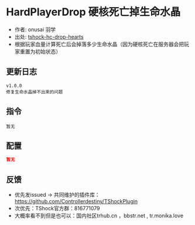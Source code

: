 ﻿# HardPlayerDrop 硬核死亡掉生命水晶

- 作者: onusai 羽学
- 出处: [tshock-hc-drop-hearts](https://github.com/onusai/tshock-hc-drop-hearts)
- 根据玩家血量计算死亡后会掉落多少生命水晶（因为硬核死亡在服务器会把玩家重置为初始状态）

## 更新日志

```
v1.0.0 
修复生命水晶掉不出来的问题
```

## 指令

```
暂无
```

## 配置
```json
暂无
```
## 反馈
- 优先发issued -> 共同维护的插件库：https://github.com/Controllerdestiny/TShockPlugin
- 次优先：TShock官方群：816771079
- 大概率看不到但是也可以：国内社区trhub.cn ，bbstr.net , tr.monika.love
